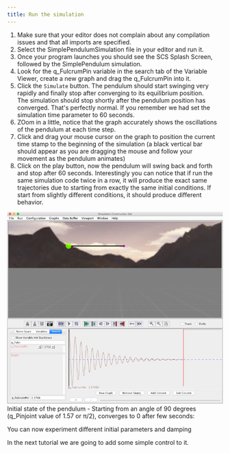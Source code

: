 ```yaml
---
title: Run the simulation
---
```

1. Make sure that your editor does not complain about any compilation issues and that all imports are specified. 
2. Select the SimplePendulumSimulation file in your editor and run it. 
3. Once your program launches you should see the SCS Splash Screen, followed by the SimplePendulum simulation. 
4. Look for the q_FulcrumPin variable in the search tab of the Variable Viewer, create a new graph and drag the q_FulcrumPin into it.
5. Click the `Simulate` button. The pendulum should start swinging very rapidly and finally stop after converging to its equilibrium position.  
The simulation should stop shortly after the pendulum position has converged. That's perfectly normal. If you remember we had set the simulation time parameter to 60 seconds.     
5. ZOom in a little, notice that the graph accurately shows the oscillations of the pendulum at each time step. 
6. Click and drag your mouse cursor on the graph to position the current time stamp to the beginning of the simulation (a black vertical bar should appear as you are dragging the mouse and follow your movement as the pendulum animates)
7. Click on the play button, now the pendulum will swing back and forth and stop after 60 seconds. Interestingly you can notice that if run the same simulation code twice in a row, it will produce the exact same trajectories due to starting from exactly the same initial conditions.
 If start from slightly different conditions, it should produce different behavior.

![pendulum initial state](/resources/images/scs-tutorials/simple-pendulum/pendulum-after-run-sim.png)  
Initial state of the pendulum - Starting from an angle of 90 degrees (q_Pinjoint value of 1.57 or π/2), converges to 0 after few seconds:  

You can now experiment different initial parameters and damping

In the next tutorial we are going to add some simple control to it. 